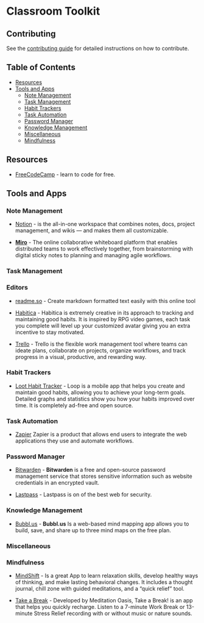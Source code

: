 # Classroom Toolkit

## Contributing

See the [contributing guide](CONTRIBUTING.md) for detailed instructions on how to contribute.

## Table of Contents

- [Resources](#resources)
- [Tools and Apps](#tools-and-apps)
  - [Note Management](#note-management)
  - [Task Management](#task-management)
  - [Habit Trackers](#habit-trackers)
  - [Task Automation](#task-automation)
  - [Password Manager](#password-manager)
  - [Knowledge Management](#knowledge-management)
  - [Miscellaneous](#miscellaneous)
  - [Mindfulness](#mindfulness)

## Resources

- [FreeCodeCamp](https://www.freecodecamp.org/) - learn to code for free.

## Tools and Apps

### Note Management

- [Notion](https://www.notion.so/) - is the all-in-one workspace that combines notes, docs, project management, and wikis — and makes them all customizable.

- **[Miro](https://miro.com/)** - The online collaborative whiteboard platform that enables distributed teams to work effectively together, from brainstorming with digital sticky notes to planning and managing agile workflows.

### Task Management


### Editors

- [readme.so](https://readme.so/editor) - Create markdown formatted text easily with this online tool

- [Habitica](https://habitica.com/static/home) - Habitica is extremely creative in its approach to tracking and maintaining good habits. It is inspired by RPG video games, each task you complete will level up your customized avatar giving you an extra incentive to stay motivated.

- [Trello](https://trello.com/) - Trello is the flexible work management tool where teams can ideate plans, collaborate on projects, organize workflows, and track progress in a visual, productive, and rewarding way.


### Habit Trackers

- [Loot Habit Tracker](https://loophabits.org/) - Loop is a mobile app that helps you create and maintain good habits, allowing you to achieve your long-term goals. Detailed graphs and statistics show you how your habits improved over time. It is completely ad-free and open source.

### Task Automation

- [Zapier](https://zapier.com/) Zapier is a product that allows end users to integrate the web applications they use and automate workflows.

### Password Manager

- [Bitwarden](https://bitwarden.com/) - **Bitwarden** is a free and open-source password management service that stores sensitive information such as website credentials in an encrypted vault.

- [Lastpass](https://www.lastpass.com/) - Lastpass is on of the best web for security.


### Knowledge Management

- [Bubbl.us](https://bubbl.us/) - **Bubbl.us** Is a web-based mind mapping app allows you to build, save, and share up to three mind maps on the free plan.

### Miscellaneous

### Mindfulness

- [MindShift](https://www.anxietycanada.com/resources/mindshift-cbt/) - Is a great App to learn relaxation skills, develop healthy ways of thinking, and make lasting behavioral changes. It includes a thought journal, chill zone with guided meditations, and a “quick relief” tool.

- [Take a Break](https://www.meditationoasis.com/apps) - Developed by Meditation Oasis, Take a Break! is an app that helps you quickly recharge. Listen to a 7-minute Work Break or 13-minute Stress Relief recording with or without music or nature sounds.

